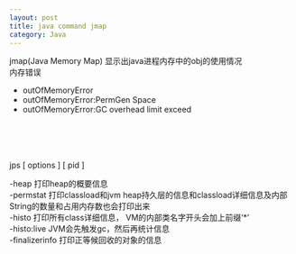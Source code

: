 ```yaml
---
layout: post
title: java command jmap
category: Java
---
```

jmap(Java Memory Map) 显示出java进程内存中的obj的使用情况
<br/>
内存错误
- outOfMemoryError
- outOfMemoryError:PermGen Space 
- outOfMemoryError:GC overhead limit exceed 
<br/> <br/> <br/> <br/> <br/>

jps [ options ] [ pid ]

-heap    打印heap的概要信息 <br/>
-permstat 打印classload和jvm heap持久层的信息和classload详细信息及内部String的数量和占用内存数也会打印出来  <br/>
-histo   打印所有class详细信息， VM的内部类名字开头会加上前缀‘*’ <br/>
-histo:live JVM会先触发gc，然后再统计信息 <br/>
-finalizerinfo 打印正等候回收的对象的信息 <br/>



